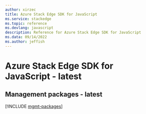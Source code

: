 ```yaml
---
author: xirzec
title: Azure Stack Edge SDK for JavaScript
ms.service: stackedge
ms.topic: reference
ms.devlang: javascript
description: Reference for Azure Stack Edge SDK for JavaScript
ms.data: 09/14/2022
ms.author: jeffish
---
```

# Azure Stack Edge SDK for JavaScript - latest

## Management packages - latest
[!INCLUDE [mgmt-packages](stack-edge-mgmt-index.md)]